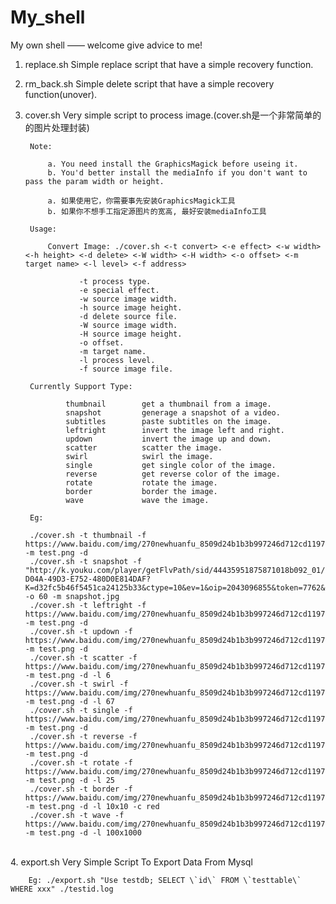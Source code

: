 My_shell
====

My own shell —— welcome give advice to me!

1. replace.sh	Simple replace script that have a simple recovery function.<br/>
2. rm_back.sh	Simple delete script that have a simple recovery function(unover).<br/>

3. cover.sh	Very simple script to process image.(cover.sh是一个非常简单的的图片处理封装)<br/>

		Note:

			a. You need install the GraphicsMagick before useing it.
			b. You'd better install the mediaInfo if you don't want to pass the param width or height.

			a. 如果使用它，你需要事先安装GraphicsMagick工具
			b. 如果你不想手工指定源图片的宽高, 最好安装mediaInfo工具

		Usage:

			Convert Image: ./cover.sh <-t convert> <-e effect> <-w width> <-h height> <-d delete> <-W width> <-H width> <-o offset> <-m target name> <-l level> <-f address>

				   -t process type.
				   -e special effect.
				   -w source image width.
				   -h source image height.
				   -d delete source file.
				   -W source image width.
				   -H source image height.
				   -o offset.
				   -m target name.
				   -l process level.
				   -f source image file.

		Currently Support Type:

				thumbnail        get a thumbnail from a image.
				snapshot         generage a snapshot of a video.
				subtitles        paste subtitles on the image.
				leftright        invert the image left and right.
				updown           invert the image up and down.
				scatter          scatter the image.
				swirl            swirl the image.
				single           get single color of the image.
				reverse          get reverse color of the image.
				rotate           rotate the image.
				border           border the image.
				wave             wave the image.

		Eg:

		./cover.sh -t thumbnail -f https://www.baidu.com/img/270newhuanfu_8509d24b1b3b997246d712cd11971428.png -m test.png -d
		./cover.sh -t snapshot -f "http://k.youku.com/player/getFlvPath/sid/44435951875871018b092_01/st/flv/fileid/030002070150F82828DA5701F9834DAD41561B-D04A-49D3-E752-480D0E814DAF?K=d32fc5b46f5451ca24125b33&ctype=10&ev=1&oip=2043096855&token=7762&ep=TDp%2FMUFAHofApmkyPYIoZLyaqtYPjVuXwlKSVw%2B%2F5cASHsb%2BC0DuknwWQ6%2Fymj2%2BQTu3JF9MUGw7Lp801bR%2Bd9WGNlIB0TnSfwAQVPxETVGE0nb1XX8WueU%2BVOy33hXembWLqkBcyJs%3D&ymovie=1" -o 60 -m snapshot.jpg
		./cover.sh -t leftright -f https://www.baidu.com/img/270newhuanfu_8509d24b1b3b997246d712cd11971428.png -m test.png -d
		./cover.sh -t updown -f https://www.baidu.com/img/270newhuanfu_8509d24b1b3b997246d712cd11971428.png -m test.png -d
		./cover.sh -t scatter -f https://www.baidu.com/img/270newhuanfu_8509d24b1b3b997246d712cd11971428.png -m test.png -d -l 6
		./cover.sh -t swirl -f https://www.baidu.com/img/270newhuanfu_8509d24b1b3b997246d712cd11971428.png -m test.png -d -l 67
		./cover.sh -t single -f https://www.baidu.com/img/270newhuanfu_8509d24b1b3b997246d712cd11971428.png -m test.png -d
		./cover.sh -t reverse -f https://www.baidu.com/img/270newhuanfu_8509d24b1b3b997246d712cd11971428.png -m test.png -d
		./cover.sh -t rotate -f https://www.baidu.com/img/270newhuanfu_8509d24b1b3b997246d712cd11971428.png -m test.png -d -l 25
		./cover.sh -t border -f https://www.baidu.com/img/270newhuanfu_8509d24b1b3b997246d712cd11971428.png -m test.png -d -l 10x10 -c red
		./cover.sh -t wave -f https://www.baidu.com/img/270newhuanfu_8509d24b1b3b997246d712cd11971428.png -m test.png -d -l 100x1000

<br/>
4. export.sh	Very Simple Script To Export Data From Mysql<br/>

		Eg: ./export.sh "Use testdb; SELECT \`id\` FROM \`testtable\` WHERE xxx" ./testid.log
